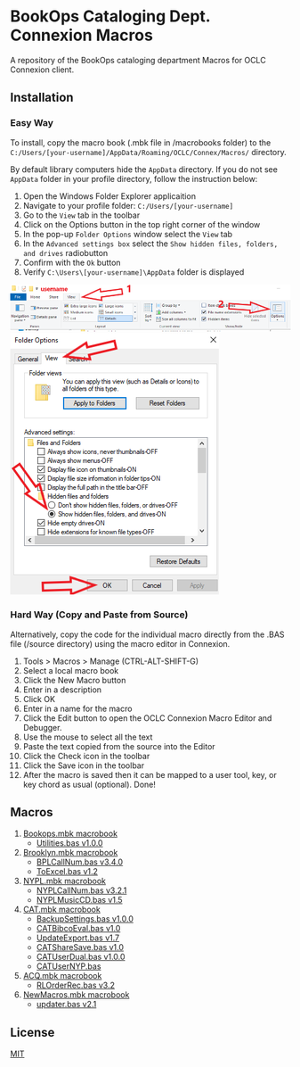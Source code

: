 # BookOps Cataloging Dept. Connexion Macros
A repository of the BookOps cataloging department Macros for OCLC Connexion client.

## Installation
### Easy Way
To install, copy the macro book (.mbk file in /macrobooks folder) to the `C:/Users/[your-username]/AppData/Roaming/OCLC/Connex/Macros/` directory.

By default library computers hide the `AppData` directory. If you do not see `AppData` folder in your profile directory, follow the instruction below:
1. Open the Windows Folder Explorer applicaition
2. Navigate to your profile folder: `C:/Users/[your-username]`
3. Go to the `View` tab in the toolbar
4. Click on the Options button in the top right corner of the window
5. In the pop-up `Folder Options` window select the `View` tab
6. In the `Advanced settings box` select the `Show hidden files, folders, and drives` radiobutton
7. Confirm with the `Ok` button
8. Verify `C:\Users\[your-username]\AppData` folder is displayed

![folder-options](https://github.com/BookOps-CAT/Connexion-Macros/blob/master/media/folder-options.png)
![reveal-folder](https://github.com/BookOps-CAT/Connexion-Macros/blob/master/media/reveal.png)

### Hard Way (Copy and Paste from Source)
Alternatively, copy the code for the individual macro directly from the .BAS file (/source directory) using the macro editor in Connexion.

1. Tools > Macros > Manage (CTRL-ALT-SHIFT-G)
2. Select a local macro book
3. Click the New Macro button
4. Enter in a description
5. Click OK
6. Enter in a name for the macro
7. Click the Edit button to open the OCLC Connexion Macro Editor and Debugger.
8. Use the mouse to select all the text
9. Paste the text copied from the source into the Editor
10. Click the Check icon in the toolbar
11. Click the Save icon in the toolbar
12. After the macro is saved then it can be mapped to a user tool, key, or key chord as usual (optional).
Done!

## Macros
1. [Bookops.mbk macrobook](https://github.com/BookOps-CAT/Connexion-Macros/blob/master/macrobooks/Bookops.mbk)
	* [Utilities.bas v1.0.0](https://github.com/BookOps-CAT/Connexion-Macros/blob/master/source/Utilities.bas)
2. [Brooklyn.mbk macrobook](https://github.com/BookOps-CAT/Connexion-Macros/blob/master/macrobooks/Brooklyn.mbk)
	* [BPLCallNum.bas v3.4.0](https://github.com/BookOps-CAT/Connexion-Macros/blob/master/source/BPLCallNum.bas)
	* [ToExcel.bas v1.2](https://github.com/BookOps-CAT/Connexion-Macros/blob/master/source/BPLToExcel.bas)
3. [NYPL.mbk macrobook](https://github.com/BookOps-CAT/Connexion-Macros/blob/master/macrobooks/NYPL.mbk)
	* [NYPLCallNum.bas v3.2.1](https://github.com/BookOps-CAT/Connexion-Macros/blob/master/source/NYPLCallNum.bas)
	* [NYPLMusicCD.bas v1.5](https://github.com/BookOps-CAT/Connexion-Macros/blob/master/source/NYPLMusicCD.bas)
4. [CAT.mbk macrobook](https://github.com/BookOps-CAT/Connexion-Macros/blob/master/macrobooks/CAT.mbk)
	* [BackupSettings.bas v1.0.0](https://github.com/BookOps-CAT/Connexion-Macros/blob/master/source/CATBackupSettings.bas)
	* [CATBibcoEval.bas v1.0](https://github.com/BookOps-CAT/Connexion-Macros/blob/master/source/CATBibcoEval.bas)
	* [UpdateExport.bas v1.7](https://github.com/BookOps-CAT/Connexion-Macros/blob/master/source/CATUpdateExport.bas)
    * [CATShareSave.bas v1.0](https://github.com/BookOps-CAT/Connexion-Macros/blob/master/source/CATShareSave.bas)
    * [CATUserDual.bas v1.0.0](https://github.com/BookOps-CAT/Connexion-Macros/blob/master/source/CATNewUserDual.bas)
    * [CATUserNYP.bas](https://github.com/BookOps-CAT/Connexion-Macros/blob/master/source/CATNewUserNYP.bas)
5. [ACQ.mbk macrobook](https://github.com/BookOps-CAT/Connexion-Macros/blob/master/macrobooks/ACQ.mbk)
	* [RLOrderRec.bas v3.2](https://github.com/BookOps-CAT/Connexion-Macros/blob/master/source/ACQRLOrderRec.bas)
6. [NewMacros.mbk macrobook](https://github.com/BookOps-CAT/Connexion-Macros/blob/master/macrobooks/newMacros.mbk)
	* [updater.bas v2.1](https://github.com/BookOps-CAT/Connexion-Macros/blob/master/source/newMacrosUpdater.bas)
## License
[MIT](https://opensource.org/licenses/MIT)
